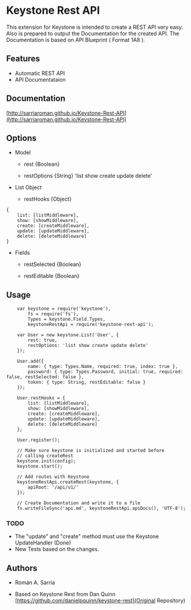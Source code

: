 # Keystone Rest API

This extension for Keystone is intended to create a REST API very easy. Also is prepared to output the Documentation for the created API. The Documentation is based on API Blueprint ( Format 1A8 ).

## Features
- Automatic REST API
- API Documentataion

## Documentation

[http://sarriaroman.github.io/Keystone-Rest-API](http://sarriaroman.github.io/Keystone-Rest-API)

## Options

 - Model  
 	+ rest {Boolean}  
	
	+ restOptions {String} 'list show create update delete'  
  
 - List Object    
  	+ restHooks {Object}  

```
{
    list: [listMiddleware],
    show: [showMiddleware],
    create: [createMiddleware],
    update: [updateMiddleware],
	delete: [deleteMiddleware]
}
```
   
 - Fields  
  	+ restSelected {Boolean}  
	
   	+ restEditable {Boolean}  

## Usage

```
    var keystone = require('keystone'),
		fs = require('fs'),
      	Types = keystone.Field.Types,
      	keystoneRestApi = require('keystone-rest-api');

    var User = new keystone.List('User', {
		rest: true,
		restOptions: 'list show create update delete'
	});

    User.add({
      	name: { type: Types.Name, required: true, index: true },
      	password: { type: Types.Password, initial: true, required: false, restSelected: false },
      	token: { type: String, restEditable: false }
    });
	
	User.restHooks = {
      	list: [listMiddleware],
      	show: [showMiddleware],
		create: [createMiddleware],
      	update: [updateMiddleware],
      	delete: [deleteMiddleware]
    };

    User.register();

    // Make sure keystone is initialized and started before
    // calling createRest
    keystone.init(config);
    keystone.start();

    // Add routes with Keystone
    keystoneRestApi.createRest(keystone, {
		apiRoot: '/api/v1/'
	});
	
	// Create Documentation and write it to a file
	fs.writeFileSync('api.md', keystoneRestApi.apiDocs(), 'UTF-8');
```

### TODO
- The "update" and "create" method must use the Keystone UpdateHandler (Done)  
- New Tests based on the changes.  

## Authors

* Román A. Sarria  

* Based on Keystone Rest from Dan Quinn [https://github.com/danielpquinn/keystone-rest](Original Repository)  

